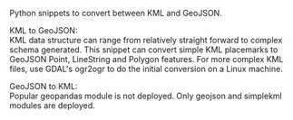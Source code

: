 Python snippets to convert between KML and GeoJSON.

KML to GeoJSON:<br>
KML data structure can range from relatively straight forward to complex schema generated. This snippet can convert simple KML placemarks to GeoJSON Point, LineString and Polygon features. For more complex KML files, use GDAL's ogr2ogr to do the initial conversion on a Linux machine.

GeoJSON to KML:<br>
Popular geopandas module is not deployed. Only geojson and simplekml modules are deployed.
